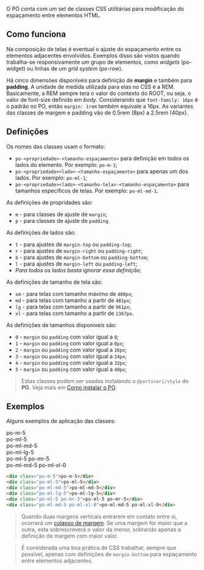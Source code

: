 [comment]: # (@label Espaçamento)
[comment]: # (@link guides/spacing)

O PO conta com um set de classes CSS utilitárias para modificação do espaçamento entre elementos HTML.

## Como funciona
Na composição de telas é eventual o ajuste do espaçamento entre os elementos adjacentes envolvidos. Exemplos disso são vistos quando trabalha-se responsivamente um grupo de elementos, como *widgets* (po-widget) ou linhas de um *grid system* (po-row).

Há cinco dimensões disponíveis para definição de **margin** e também para **padding**. A unidade de medida utilizada para elas no CSS é a REM. Basicamente, a REM sempre terá o valor do contexto do ROOT, ou seja, o valor de font-size definido em *body*. Considerando que `font-family: 16px` é o padrão no PO, então `margin: 1rem` também equivale a 16px. As variantes das classes de margem e padding vão de 0.5rem (8px) a 2.5rem (40px).

## Definições

Os nomes das classes usam o formato: 
* `po-<propriedade>-<tamanho-espaçamento>` para definição em todos os lados do elemento. Por exemplo: `po-m-1`; 
* `po-<propriedade><lado>-<tamanho-espaçamento>` para apenas um dos lados. Por exemplo: `po-ml-1`;
* `po-<propriedade><lado>-<tamanho-tela>-<tamanho-espaçamento>` para tamanhos específicos de telas. Por exemplo: `po-ml-md-1`.

As definições de propridades são:
* `m` - para classes de ajuste de `margin`;
* `p` - para classes de ajuste de `padding`.

As definições de lados são:

* `t` - para ajustes de `margin-top` ou `padding-top`;
* `r` - para ajustes de `margin-right` ou `padding-right`;
* `b` - para ajustes de `margin-bottom` ou `padding-bottom`;
* `l` - para ajustes de `margin-left` ou `padding-left`;
* *Para todos os lados basta ignorar essa definição*;

As definições de tamanho de tela são:

* `sm` - para telas com tamanho máximo de `480px`;
* `md` - para telas com tamanho a partir de `481px`;
* `lg` - para telas com tamanho a partir de `961px`;
* `xl` - para telas com tamanho a partir de `1367px`.

As definições de tamanhos disponíveis são:

* `0` - `margin` ou `padding` com valor igual a `0`; 
* `1` - `margin` ou `padding` com valor igual a `8px`; 
* `2` - `margin` ou `padding` com valor igual a `16px`; 
* `3` - `margin` ou `padding` com valor igual a `24px`; 
* `4` - `margin` ou `padding` com valor igual a `32px`; 
* `5` - `margin` ou `padding` com valor igual a `40px`; 

> Estas classes podem ser usadas instalando o `@portinari/style` do **PO**. Veja mais em [Como instalar o PO](/guides/how-install).

## Exemplos

Alguns exemplos de aplicação das classes:

<div class="guides-spacing-sample-container po-mt-1 po-mb-1">
  <div class="guides-spacing">
    <div class="po-m-5">po-m-5</div>
  </div>
</div>

<div class="guides-spacing-sample-container po-mt-1 po-mb-1">
  <div class="guides-spacing">
    <div class="po-ml-5">po-ml-5</div>
  </div>
</div>

<div class="guides-spacing-sample-container po-mt-1 po-mb-1">
  <div class="guides-spacing">
    <div class="po-ml-md-5">po-ml-md-5</div>
  </div>
</div>

<div class="guides-spacing-sample-container po-mt-1 po-mb-1">
  <div class="guides-spacing">
    <div class="po-ml-lg-5">po-ml-lg-5</div>
  </div>
</div>

<div class="guides-spacing-sample-container po-mt-1 po-mb-1">
  <div class="guides-spacing">
    <div class="po-ml-5 po-mr-5">po-ml-5 po-mr-5</div>
  </div>
</div>

<div class="guides-spacing-sample-container po-mt-1 po-mb-1">
  <div class="guides-spacing">
    <div class="po-ml-md-5 po-ml-xl-0">po-ml-md-5 po-ml-xl-0</div>
  </div>
</div>

```html
<div class="po-m-5">po-m-5</div>
<div class="po-ml-5">po-ml-5</div>
<div class="po-ml-md-5">po-ml-md-5</div>
<div class="po-ml-lg-5">po-ml-lg-5</div>
<div class="po-ml-5 po-mr-5">po-ml-5 po-mr-5</div>
<div class="po-ml-md-5 po-ml-xl-0">po-ml-md-5 po-ml-xl-0</div>
```

> Quando duas margens verticais entrarem em contato entre si, ocorrerá um [colapso de margem](https://www.w3schools.com/cssref/pr_margin.asp). Se uma margem for maior que a outra, esta sobrescreverá o valor da menor, sobrando apenas a definição de margem com maior valor.

> É considerada uma boa prática de CSS trabalhar, sempre que possível, apenas com definições de `margin-bottom` para espaçamento entre elementos adjacentes.

